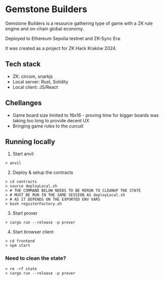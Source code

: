 # Gemstone Builders

Gemstone Builders is a resource gathering type of game with a ZK rule engine and on-chain global economy.

Deployed to Ethereum Sepolia testnet and ZK-Sync Era.

It was created as a project for ZK Hack Kraków 2024.

## Tech stack

- ZK: circom, snarkjs
- Local server: Rust, Solidity
- Local client: JS/React

## Chellanges

- Game board size limited to 16x16 - proving time for bigger boards was taking too long to provide decent UX
- Bringing game rules to the curcuit

## Running locally

1. Start anvil

```
> anvil
```

2. Deploy & setup the contracts

```
> cd contracts
> source deployLocal.sh
> # THE COMMAND BELOW NEEDS TO BE RERUN TO CLEANUP THE STATE
> # MUST BE RUN IN THE SAME SESSION AS deployLocal.sh
> # AS IT DEPENDS ON THE EXPORTED ENV VARS
> bash registerFactory.sh
```

3. Start prover

```
> cargo run --release -p prover
```

4. Start browser client

```
> cd frontend
> npm start
```

### Need to clean the state?

```
> rm -rf state
> cargo run --release -p prover
```
